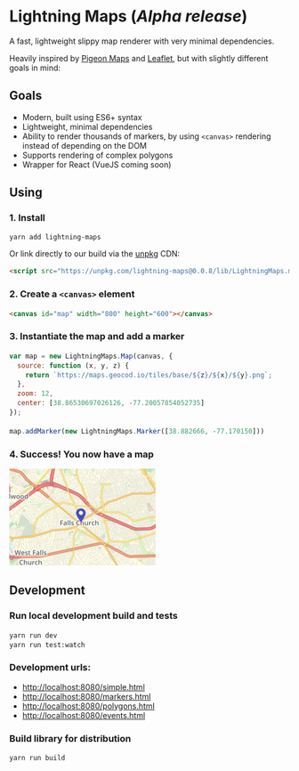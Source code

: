 # Lightning Maps (*Alpha release*)

A fast, lightweight slippy map renderer with very minimal dependencies.

Heavily inspired by [Pigeon Maps](https://github.com/mariusandra/pigeon-maps) and [Leaflet](https://leafletjs.com), but with slightly different goals in mind:

## Goals

* Modern, built using ES6+ syntax
* Lightweight, minimal dependencies
* Ability to render thousands of markers, by using `<canvas>` rendering instead of depending on the DOM
* Supports rendering of complex polygons
* Wrapper for React (VueJS coming soon)

## Using

### 1. Install

```
yarn add lightning-maps
```

Or link directly to our build via the [unpkg](https://unpkg.com) CDN:

```html
<script src="https://unpkg.com/lightning-maps@0.0.8/lib/LightningMaps.min.js"></script>
```

### 2. Create a `<canvas>` element

```html
<canvas id="map" width="800" height="600"></canvas>
```

### 3. Instantiate the map and add a marker

```javascript
var map = new LightningMaps.Map(canvas, {
  source: function (x, y, z) {
    return `https://maps.geocod.io/tiles/base/${z}/${x}/${y}.png`;
  },
  zoom: 12,
  center: [38.86530697026126, -77.20057854052735]
});

map.addMarker(new LightningMaps.Marker([38.882666, -77.170150]))
```

### 4. Success! You now have a map

![Example](docs/screenshots/marker-single.png)

## Development

### Run local development build and tests

```bash
yarn run dev
yarn run test:watch
```

### Development urls:
* [http://localhost:8080/simple.html](http://localhost:8080/simple.html)
* [http://localhost:8080/markers.html](http://localhost:8080/markers.html)
* [http://localhost:8080/polygons.html](http://localhost:8080/polygons.html)
* [http://localhost:8080/events.html](http://localhost:8080/events.html)

### Build library for distribution

```bash
yarn run build
```
